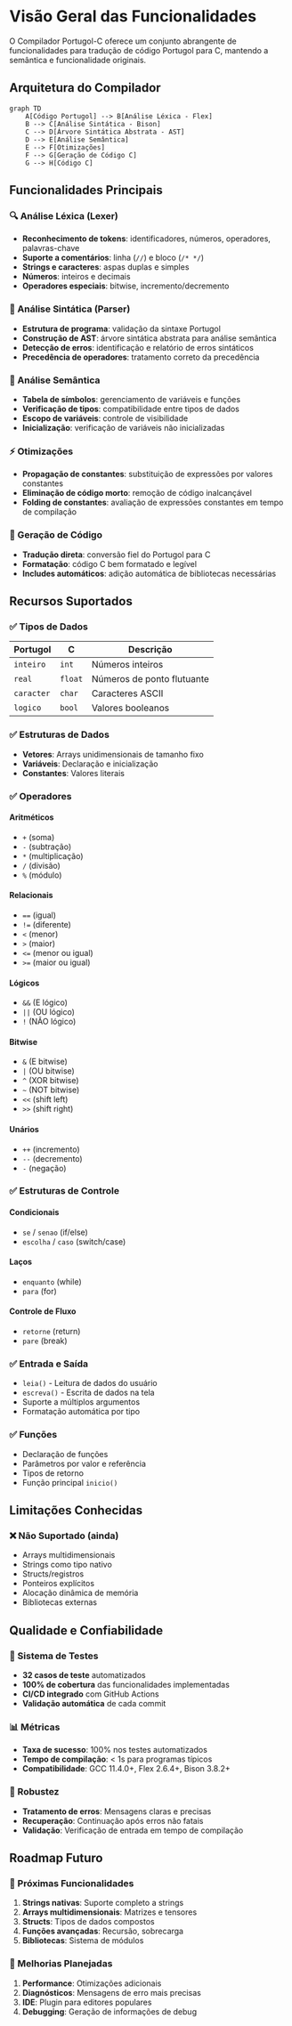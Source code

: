 # Visão Geral das Funcionalidades

O Compilador Portugol-C oferece um conjunto abrangente de funcionalidades para tradução de código Portugol para C, mantendo a semântica e funcionalidade originais.

## Arquitetura do Compilador

```mermaid
graph TD
    A[Código Portugol] --> B[Análise Léxica - Flex]
    B --> C[Análise Sintática - Bison]
    C --> D[Árvore Sintática Abstrata - AST]
    D --> E[Análise Semântica]
    E --> F[Otimizações]
    F --> G[Geração de Código C]
    G --> H[Código C]
```

## Funcionalidades Principais

### 🔍 Análise Léxica (Lexer)
- **Reconhecimento de tokens**: identificadores, números, operadores, palavras-chave
- **Suporte a comentários**: linha (`//`) e bloco (`/* */`)
- **Strings e caracteres**: aspas duplas e simples
- **Números**: inteiros e decimais
- **Operadores especiais**: bitwise, incremento/decremento

### 🌳 Análise Sintática (Parser)
- **Estrutura de programa**: validação da sintaxe Portugol
- **Construção de AST**: árvore sintática abstrata para análise semântica
- **Detecção de erros**: identificação e relatório de erros sintáticos
- **Precedência de operadores**: tratamento correto da precedência

### 🧠 Análise Semântica
- **Tabela de símbolos**: gerenciamento de variáveis e funções
- **Verificação de tipos**: compatibilidade entre tipos de dados
- **Escopo de variáveis**: controle de visibilidade
- **Inicialização**: verificação de variáveis não inicializadas

### ⚡ Otimizações
- **Propagação de constantes**: substituição de expressões por valores constantes
- **Eliminação de código morto**: remoção de código inalcançável
- **Folding de constantes**: avaliação de expressões constantes em tempo de compilação

### 🎯 Geração de Código
- **Tradução direta**: conversão fiel do Portugol para C
- **Formatação**: código C bem formatado e legível
- **Includes automáticos**: adição automática de bibliotecas necessárias

## Recursos Suportados

### ✅ Tipos de Dados
| Portugol | C | Descrição |
|----------|---|-----------|
| `inteiro` | `int` | Números inteiros |
| `real` | `float` | Números de ponto flutuante |
| `caracter` | `char` | Caracteres ASCII |
| `logico` | `bool` | Valores booleanos |

### ✅ Estruturas de Dados
- **Vetores**: Arrays unidimensionais de tamanho fixo
- **Variáveis**: Declaração e inicialização
- **Constantes**: Valores literais

### ✅ Operadores

#### Aritméticos
- `+` (soma)
- `-` (subtração)
- `*` (multiplicação)
- `/` (divisão)
- `%` (módulo)

#### Relacionais
- `==` (igual)
- `!=` (diferente)
- `<` (menor)
- `>` (maior)
- `<=` (menor ou igual)
- `>=` (maior ou igual)

#### Lógicos
- `&&` (E lógico)
- `||` (OU lógico)
- `!` (NÃO lógico)

#### Bitwise
- `&` (E bitwise)
- `|` (OU bitwise)
- `^` (XOR bitwise)
- `~` (NOT bitwise)
- `<<` (shift left)
- `>>` (shift right)

#### Unários
- `++` (incremento)
- `--` (decremento)
- `-` (negação)

### ✅ Estruturas de Controle

#### Condicionais
- `se` / `senao` (if/else)
- `escolha` / `caso` (switch/case)

#### Laços
- `enquanto` (while)
- `para` (for)

#### Controle de Fluxo
- `retorne` (return)
- `pare` (break)

### ✅ Entrada e Saída
- `leia()` - Leitura de dados do usuário
- `escreva()` - Escrita de dados na tela
- Suporte a múltiplos argumentos
- Formatação automática por tipo

### ✅ Funções
- Declaração de funções
- Parâmetros por valor e referência
- Tipos de retorno
- Função principal `inicio()`

## Limitações Conhecidas

### ❌ Não Suportado (ainda)
- Arrays multidimensionais
- Strings como tipo nativo
- Structs/registros
- Ponteiros explícitos
- Alocação dinâmica de memória
- Bibliotecas externas

## Qualidade e Confiabilidade

### 🧪 Sistema de Testes
- **32 casos de teste** automatizados
- **100% de cobertura** das funcionalidades implementadas
- **CI/CD integrado** com GitHub Actions
- **Validação automática** de cada commit

### 📊 Métricas
- **Taxa de sucesso**: 100% nos testes automatizados
- **Tempo de compilação**: < 1s para programas típicos
- **Compatibilidade**: GCC 11.4.0+, Flex 2.6.4+, Bison 3.8.2+

### 🔧 Robustez
- **Tratamento de erros**: Mensagens claras e precisas
- **Recuperação**: Continuação após erros não fatais
- **Validação**: Verificação de entrada em tempo de compilação

## Roadmap Futuro

### 🚀 Próximas Funcionalidades
1. **Strings nativas**: Suporte completo a strings
2. **Arrays multidimensionais**: Matrizes e tensores
3. **Structs**: Tipos de dados compostos
4. **Funções avançadas**: Recursão, sobrecarga
5. **Bibliotecas**: Sistema de módulos

### 🎯 Melhorias Planejadas
1. **Performance**: Otimizações adicionais
2. **Diagnósticos**: Mensagens de erro mais precisas
3. **IDE**: Plugin para editores populares
4. **Debugging**: Geração de informações de debug
